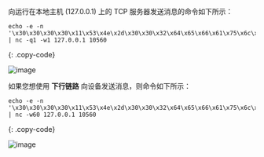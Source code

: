 向运行在本地主机 (127.0.0.1) 上的 TCP 服务器发送消息的命令如下所示：

```shell
echo -e -n '\x30\x30\x30\x30\x11\x53\x4e\x2d\x30\x30\x32\x64\x65\x66\x61\x75\x6c\x74\x32\x35\x2e\x37\x00\x00\x00' | nc -q1 -w1 127.0.0.1 10560
```
{: .copy-code}

![image](/images/user-guide/integrations/tcp/tcp-terminal-binary-uplink-message-1.png)

如果您想使用 **下行链路** 向设备发送消息，则命令如下所示：

```shell
echo -e -n '\x30\x30\x30\x30\x11\x53\x4e\x2d\x30\x30\x32\x64\x65\x66\x61\x75\x6c\x74\x32\x35\x2e\x37\x00\x00\x00' | nc -w60 127.0.0.1 10560
```
{: .copy-code}

![image](/images/user-guide/integrations/tcp/tcp-terminal-binary-downlink-message-1.png)